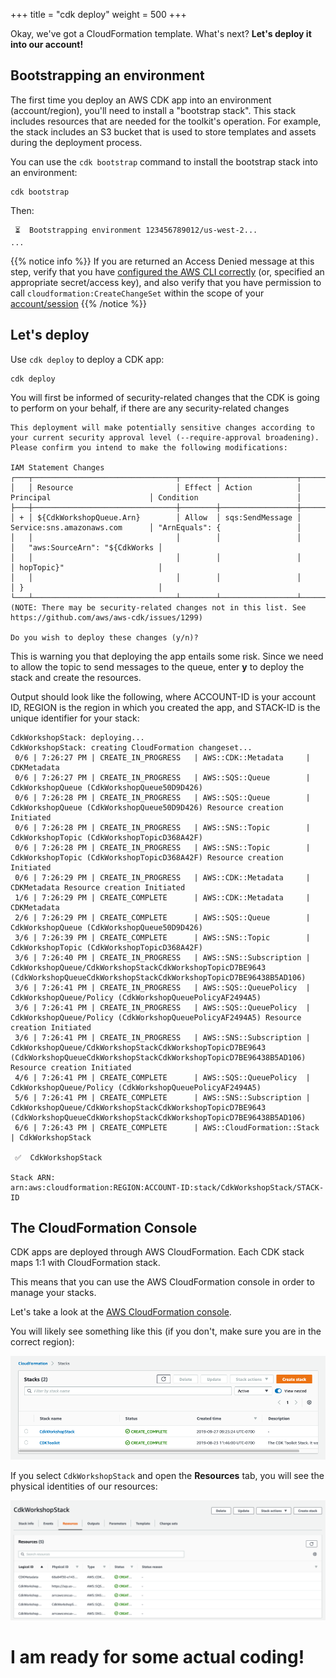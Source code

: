 +++
title = "cdk deploy"
weight = 500
+++

Okay, we've got a CloudFormation template. What's next? __Let's deploy it into our account!__

## Bootstrapping an environment

The first time you deploy an AWS CDK app into an environment (account/region),
you'll need to install a "bootstrap stack". This stack includes resources that
are needed for the toolkit's operation. For example, the stack includes an S3
bucket that is used to store templates and assets during the deployment process.

You can use the `cdk bootstrap` command to install the bootstrap stack into an
environment:

```
cdk bootstrap
```

Then:

```
 ⏳  Bootstrapping environment 123456789012/us-west-2...
...
```

{{% notice info %}}
If you are returned an Access Denied message at this step, verify that
you have [configured the AWS CLI correctly]((/15-prerequisites/200-account.html)) (or, specified an appropriate secret/access key), and also verify that you have permission to call `cloudformation:CreateChangeSet` within the scope of your [account/session](https://docs.aws.amazon.com/cli/latest/userguide/cli-configure-profiles.html)
{{% /notice %}}

## Let's deploy

Use `cdk deploy` to deploy a CDK app:

```
cdk deploy
```

You will first be informed of security-related changes that the CDK is going to perform on your behalf, if there are any security-related changes

```
This deployment will make potentially sensitive changes according to your current security approval level (--require-approval broadening).
Please confirm you intend to make the following modifications:

IAM Statement Changes
┌───┬────────────────────────────────┬────────┬─────────────────┬────────────────────────────────┬────────────────────────────────┐
│   │ Resource                       │ Effect │ Action          │ Principal                      │ Condition                      │
├───┼────────────────────────────────┼────────┼─────────────────┼────────────────────────────────┼────────────────────────────────┤
│ + │ ${CdkWorkshopQueue.Arn}        │ Allow  │ sqs:SendMessage │ Service:sns.amazonaws.com      │ "ArnEquals": {                 │
│   │                                │        │                 │                                │   "aws:SourceArn": "${CdkWorks │
│   │                                │        │                 │                                │ hopTopic}"                     │
│   │                                │        │                 │                                │ }                              │
└───┴────────────────────────────────┴────────┴─────────────────┴────────────────────────────────┴────────────────────────────────┘
(NOTE: There may be security-related changes not in this list. See https://github.com/aws/aws-cdk/issues/1299)

Do you wish to deploy these changes (y/n)?
```

This is warning you that deploying the app entails some risk.
Since we need to allow the topic to send messages to the queue,
enter **y** to deploy the stack and create the resources.

Output should look like the following, where ACCOUNT-ID is your account ID, REGION is the region in which you created the app,
and STACK-ID is the unique identifier for your stack:

```
CdkWorkshopStack: deploying...
CdkWorkshopStack: creating CloudFormation changeset...
 0/6 | 7:26:27 PM | CREATE_IN_PROGRESS   | AWS::CDK::Metadata     | CDKMetadata
 0/6 | 7:26:27 PM | CREATE_IN_PROGRESS   | AWS::SQS::Queue        | CdkWorkshopQueue (CdkWorkshopQueue50D9D426)
 0/6 | 7:26:28 PM | CREATE_IN_PROGRESS   | AWS::SQS::Queue        | CdkWorkshopQueue (CdkWorkshopQueue50D9D426) Resource creation Initiated
 0/6 | 7:26:28 PM | CREATE_IN_PROGRESS   | AWS::SNS::Topic        | CdkWorkshopTopic (CdkWorkshopTopicD368A42F)
 0/6 | 7:26:28 PM | CREATE_IN_PROGRESS   | AWS::SNS::Topic        | CdkWorkshopTopic (CdkWorkshopTopicD368A42F) Resource creation Initiated
 0/6 | 7:26:29 PM | CREATE_IN_PROGRESS   | AWS::CDK::Metadata     | CDKMetadata Resource creation Initiated
 1/6 | 7:26:29 PM | CREATE_COMPLETE      | AWS::CDK::Metadata     | CDKMetadata
 2/6 | 7:26:29 PM | CREATE_COMPLETE      | AWS::SQS::Queue        | CdkWorkshopQueue (CdkWorkshopQueue50D9D426)
 3/6 | 7:26:39 PM | CREATE_COMPLETE      | AWS::SNS::Topic        | CdkWorkshopTopic (CdkWorkshopTopicD368A42F)
 3/6 | 7:26:40 PM | CREATE_IN_PROGRESS   | AWS::SNS::Subscription | CdkWorkshopQueue/CdkWorkshopStackCdkWorkshopTopicD7BE9643 (CdkWorkshopQueueCdkWorkshopStackCdkWorkshopTopicD7BE96438B5AD106)
 3/6 | 7:26:41 PM | CREATE_IN_PROGRESS   | AWS::SQS::QueuePolicy  | CdkWorkshopQueue/Policy (CdkWorkshopQueuePolicyAF2494A5)
 3/6 | 7:26:41 PM | CREATE_IN_PROGRESS   | AWS::SQS::QueuePolicy  | CdkWorkshopQueue/Policy (CdkWorkshopQueuePolicyAF2494A5) Resource creation Initiated
 3/6 | 7:26:41 PM | CREATE_IN_PROGRESS   | AWS::SNS::Subscription | CdkWorkshopQueue/CdkWorkshopStackCdkWorkshopTopicD7BE9643 (CdkWorkshopQueueCdkWorkshopStackCdkWorkshopTopicD7BE96438B5AD106) Resource creation Initiated
 4/6 | 7:26:41 PM | CREATE_COMPLETE      | AWS::SQS::QueuePolicy  | CdkWorkshopQueue/Policy (CdkWorkshopQueuePolicyAF2494A5)
 5/6 | 7:26:41 PM | CREATE_COMPLETE      | AWS::SNS::Subscription | CdkWorkshopQueue/CdkWorkshopStackCdkWorkshopTopicD7BE9643 (CdkWorkshopQueueCdkWorkshopStackCdkWorkshopTopicD7BE96438B5AD106)
 6/6 | 7:26:43 PM | CREATE_COMPLETE      | AWS::CloudFormation::Stack | CdkWorkshopStack

 ✅  CdkWorkshopStack

Stack ARN:
arn:aws:cloudformation:REGION:ACCOUNT-ID:stack/CdkWorkshopStack/STACK-ID
```

## The CloudFormation Console

CDK apps are deployed through AWS CloudFormation. Each CDK stack maps 1:1 with
CloudFormation stack.

This means that you can use the AWS CloudFormation console in order to manage
your stacks.

Let's take a look at the [AWS CloudFormation
console](https://console.aws.amazon.com/cloudformation/home).

You will likely see something like this (if you don't, make sure you are in the correct region):

![](./cfn1.png)

If you select `CdkWorkshopStack` and open the __Resources__ tab, you will see the
physical identities of our resources:

![](./cfn2.png)

# I am ready for some actual coding!
